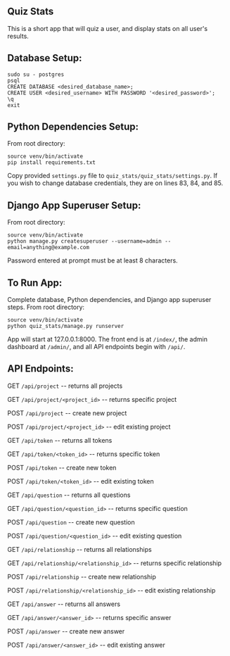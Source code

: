 Quiz Stats
----------

This is a short app that will quiz a user, and display stats on all user's results.


Database Setup:
----------
```
sudo su - postgres
psql
CREATE DATABASE <desired_database_name>;
CREATE USER <desired_username> WITH PASSWORD '<desired_password>';
\q
exit
```


Python Dependencies Setup:
----------
From root directory:
```
source venv/bin/activate
pip install requirements.txt
```
Copy provided `settings.py` file to `quiz_stats/quiz_stats/settings.py`. If you wish to change database credentials, they are on lines 83, 84, and 85.


Django App Superuser Setup:
----------
From root directory:
```
source venv/bin/activate
python manage.py createsuperuser --username=admin --email=anything@example.com
```
Password entered at prompt must be at least 8 characters.


To Run App:
----------
Complete database, Python dependencies, and Django app superuser steps.
From root directory:
```
source venv/bin/activate
python quiz_stats/manage.py runserver
```

App will start at 127.0.0.1:8000. The front end is at `/index/`, the admin dashboard at `/admin/`, and all API endpoints begin with `/api/`.


API Endpoints:
----------
GET
`/api/project`
-- returns all projects

GET
`/api/project/<project_id>`
-- returns specific project

POST
`/api/project`
-- create new project

POST
`/api/project/<project_id>`
-- edit existing project

GET
`/api/token`
-- returns all tokens

GET
`/api/token/<token_id>`
-- returns specific token

POST
`/api/token`
-- create new token

POST
`/api/token/<token_id>`
-- edit existing token

GET
`/api/question`
-- returns all questions

GET
`/api/question/<question_id>`
-- returns specific question

POST
`/api/question`
-- create new question

POST
`/api/question/<question_id>`
-- edit existing question

GET
`/api/relationship`
-- returns all relationships

GET
`/api/relationship/<relationship_id>`
-- returns specific relationship

POST
`/api/relationship`
-- create new relationship

POST
`/api/relationship/<relationship_id>`
-- edit existing relationship

GET
`/api/answer`
-- returns all answers

GET
`/api/answer/<answer_id>`
-- returns specific answer

POST
`/api/answer`
-- create new answer

POST
`/api/answer/<answer_id>`
-- edit existing answer
